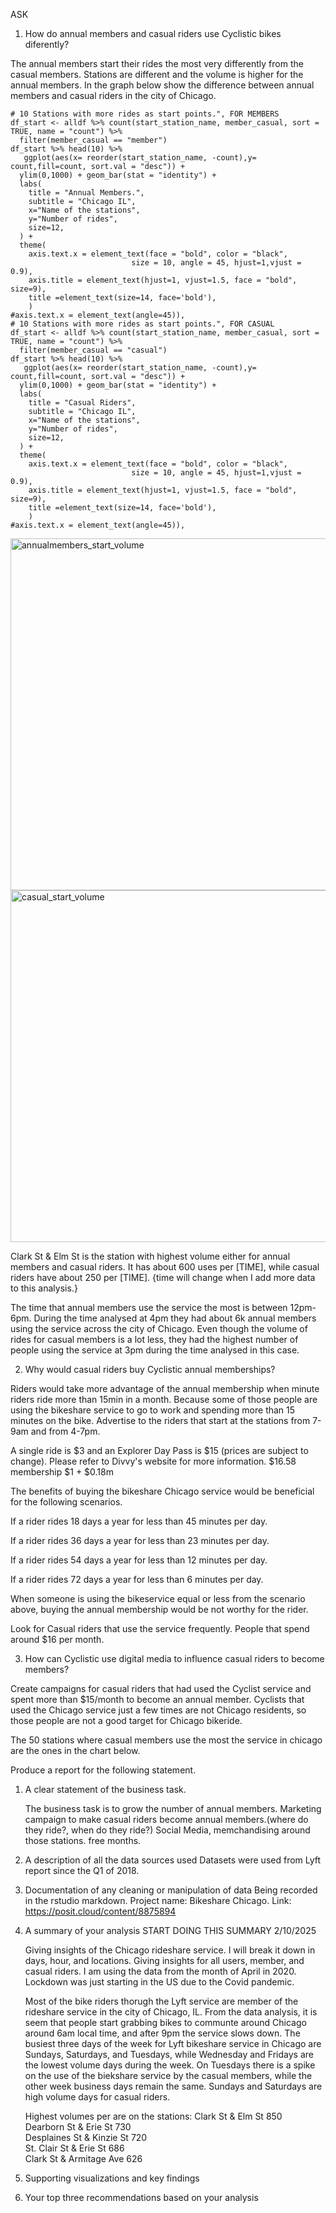 ASK

 1. How do annual members and casual riders use Cyclistic bikes diferently?

The annual members start their rides the most very differently from the casual members. Stations are different and the volume is higher for the annual members. In the graph below show the difference between annual members and casual riders in the city of Chicago.

```
# 10 Stations with more rides as start points.", FOR MEMBERS
df_start <- alldf %>% count(start_station_name, member_casual, sort = TRUE, name = "count") %>% 
  filter(member_casual == "member")
df_start %>% head(10) %>%  
   ggplot(aes(x= reorder(start_station_name, -count),y= count,fill=count, sort.val = "desc")) + 
  ylim(0,1000) + geom_bar(stat = "identity") + 
  labs(
    title = "Annual Members.",
    subtitle = "Chicago IL",
    x="Name of the stations",
    y="Number of rides",
    size=12,    
  ) + 
  theme(
    axis.text.x = element_text(face = "bold", color = "black", 
                           size = 10, angle = 45, hjust=1,vjust = 0.9),
    axis.title = element_text(hjust=1, vjust=1.5, face = "bold", size=9),
    title =element_text(size=14, face='bold'),
    )
#axis.text.x = element_text(angle=45)),
# 10 Stations with more rides as start points.", FOR CASUAL
df_start <- alldf %>% count(start_station_name, member_casual, sort = TRUE, name = "count") %>% 
  filter(member_casual == "casual")
df_start %>% head(10) %>%  
   ggplot(aes(x= reorder(start_station_name, -count),y= count,fill=count, sort.val = "desc")) + 
  ylim(0,1000) + geom_bar(stat = "identity") + 
  labs(
    title = "Casual Riders",
    subtitle = "Chicago IL",
    x="Name of the stations",
    y="Number of rides",
    size=12,    
  ) + 
  theme(
    axis.text.x = element_text(face = "bold", color = "black", 
                           size = 10, angle = 45, hjust=1,vjust = 0.9),
    axis.title = element_text(hjust=1, vjust=1.5, face = "bold", size=9),
    title =element_text(size=14, face='bold'),
    )
#axis.text.x = element_text(angle=45)),
```

<img width="563" alt="annualmembers_start_volume" src="https://github.com/user-attachments/assets/1ba7f60e-50a4-4200-8285-e0a8e0840105">

<img width="563" alt="casual_start_volume" src="https://github.com/user-attachments/assets/fdaf097d-708a-4c0b-840e-01ff11d677bc">


Clark St & Elm St is the station with highest volume either for annual members and casual riders. It has about 600 uses per [TIME], while casual riders have about 250 per [TIME]. {time will change when I add more data to this analysis.}

The time that annual members use the service the most is between 12pm-6pm.
During the time analysed at 4pm they had about 6k annual members using the service across the city of Chicago.
Even though the volume of rides for casual members is a lot less, they had the highest number of people using the service at 3pm during the time analysed in this case.



2. Why would casual riders buy Cyclistic annual memberships?

Riders would take more advantage of the annual membership when minute riders ride more than 15min in a month.
Because some of those people are using the bikeshare service to go to work and spending more than 15 minutes on the bike.
Advertise to the riders that start at the stations from 7-9am and from 4-7pm.


A single ride is $3 and an Explorer Day Pass is $15 (prices are subject to change). Please refer to Divvy's website for more information.
$16.58 membership
$1 + $0.18m 


The benefits of buying the bikeshare Chicago service would be beneficial for the following scenarios.



If a rider rides 18 days a year for less than 45 minutes per day.

If a rider rides 36 days a year for less than 23 minutes per day.

If a rider rides 54 days a year for less than 12 minutes per day.

If a rider rides 72 days a year for less than 6 minutes per day.

When someone is using the bikeservice equal or less from the scenario above, buying the annual membership would be not worthy for the rider.



Look for Casual riders that use the service frequently. People that spend around $16 per month.


3. How can Cyclistic use digital media to influence casual riders to become members?

Create campaigns for casual riders that had used the Cyclist service and spent more than $15/month to become an annual member.
Cyclists that used the Chicago service just a few times are not Chicago residents, so those people are not a good target for Chicago bikeride.

The 50 stations where casual members use the most the service in chicago are the ones in the chart below.



Produce a report for the following statement.

1. A clear statement of the business task.

      The business task is to grow the number of annual members. Marketing campaign to make casual riders become annual members.(where do they ride?, when do they ride?) Social Media, memchandising around those stations. free months.

2. A description of all the data sources used
      Datasets were used from Lyft report since the Q1 of 2018.

4. Documentation of any cleaning or manipulation of data
      Being recorded in the rstudio markdown. Project name: Bikeshare Chicago.
       Link: https://posit.cloud/content/8875894
   

6. A summary of your analysis START DOING THIS SUMMARY 2/10/2025

   Giving insights of the Chicago rideshare service. I will break it down in days, hour, and locations. Giving insights for all users, member, and casual riders. I am using the data from the month of April in 2020. Lockdown was just starting in the US due to the Covid pandemic.

   Most of the bike riders thorugh the Lyft service are member of the rideshare service in the city of Chicago, IL. From the data analysis, it is seem that people start grabbing bikes to communte around Chicago around 6am local time, and after 9pm the service slows down. The busiest three days of the week for Lyft bikeshare service in Chicago are Sundays, Saturdays, and Tuesdays, while Wednesday and Fridays are the lowest volume days during the week.
   On Tuesdays there is a spike on the use of the biekshare service by the casual members, while the other week business days remain the same. Sundays and Saturdays are high volume days for casual riders.

   Highest volumes per are on the stations:
      Clark St & Elm St	850		
      Dearborn St & Erie St	730		
      Desplaines St & Kinzie St	720		
      St. Clair St & Erie St	686		
      Clark St & Armitage Ave 626

   
  
8. Supporting visualizations and key findings

9. Your top three recommendations based on your analysis


